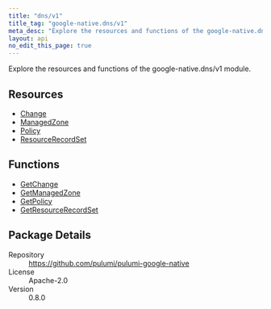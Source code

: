 ```yaml
---
title: "dns/v1"
title_tag: "google-native.dns/v1"
meta_desc: "Explore the resources and functions of the google-native.dns/v1 module."
layout: api
no_edit_this_page: true
---
```


<!-- WARNING: this file was generated by Pulumi Docs Generator. -->
<!-- Do not edit by hand unless you're certain you know what you are doing! -->

Explore the resources and functions of the google-native.dns/v1 module.

<h2 id="resources">Resources</h2>
<ul class="api">
    <li><a href="change" title="Change"><span class="symbol resource"></span>Change</a></li>
    <li><a href="managedzone" title="ManagedZone"><span class="symbol resource"></span>ManagedZone</a></li>
    <li><a href="policy" title="Policy"><span class="symbol resource"></span>Policy</a></li>
    <li><a href="resourcerecordset" title="ResourceRecordSet"><span class="symbol resource"></span>ResourceRecordSet</a></li>
</ul>

<h2 id="functions">Functions</h2>
<ul class="api">
    <li><a href="getchange" title="GetChange"><span class="symbol function"></span>GetChange</a></li>
    <li><a href="getmanagedzone" title="GetManagedZone"><span class="symbol function"></span>GetManagedZone</a></li>
    <li><a href="getpolicy" title="GetPolicy"><span class="symbol function"></span>GetPolicy</a></li>
    <li><a href="getresourcerecordset" title="GetResourceRecordSet"><span class="symbol function"></span>GetResourceRecordSet</a></li>
</ul>

<h2 id="package-details">Package Details</h2>
<dl class="package-details">
	<dt>Repository</dt>
	<dd><a href="https://github.com/pulumi/pulumi-google-native">https://github.com/pulumi/pulumi-google-native</a></dd>
	<dt>License</dt>
	<dd>Apache-2.0</dd>
	<dt>Version</dt>
	<dd>0.8.0</dd>
</dl>

